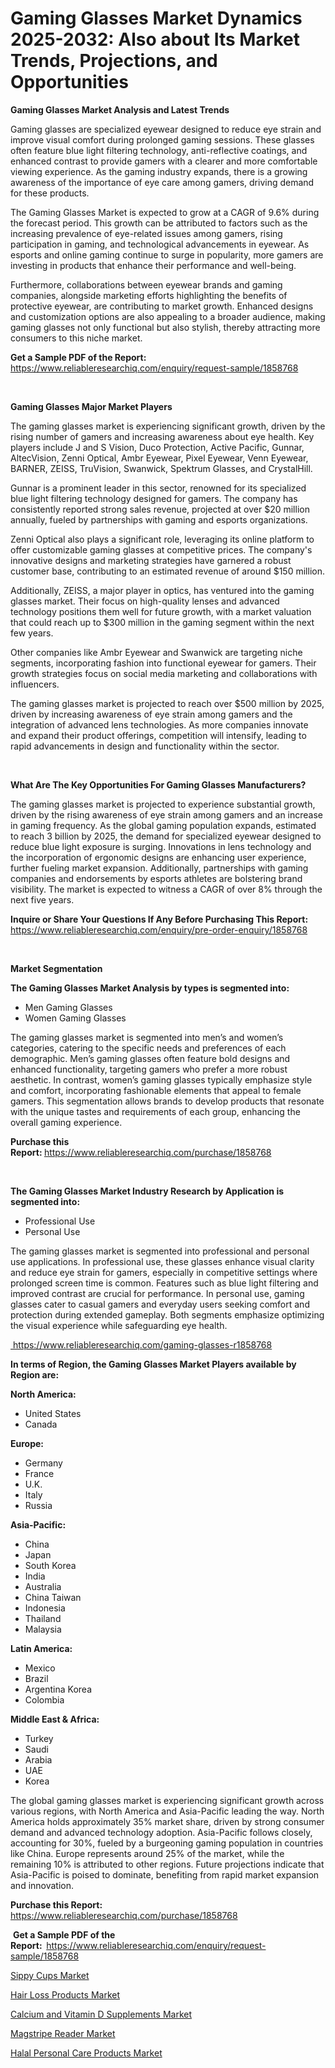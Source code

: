 <p><h1>Gaming Glasses Market Dynamics 2025-2032: Also about Its Market Trends, Projections, and Opportunities</h1></p><p><strong>Gaming Glasses Market Analysis and Latest Trends</strong></p>
<p><p>Gaming glasses are specialized eyewear designed to reduce eye strain and improve visual comfort during prolonged gaming sessions. These glasses often feature blue light filtering technology, anti-reflective coatings, and enhanced contrast to provide gamers with a clearer and more comfortable viewing experience. As the gaming industry expands, there is a growing awareness of the importance of eye care among gamers, driving demand for these products.</p><p>The Gaming Glasses Market is expected to grow at a CAGR of 9.6% during the forecast period. This growth can be attributed to factors such as the increasing prevalence of eye-related issues among gamers, rising participation in gaming, and technological advancements in eyewear. As esports and online gaming continue to surge in popularity, more gamers are investing in products that enhance their performance and well-being. </p><p>Furthermore, collaborations between eyewear brands and gaming companies, alongside marketing efforts highlighting the benefits of protective eyewear, are contributing to market growth. Enhanced designs and customization options are also appealing to a broader audience, making gaming glasses not only functional but also stylish, thereby attracting more consumers to this niche market.</p></p>
<p><strong>Get a Sample PDF of the Report:&nbsp;</strong> <a href="https://www.reliableresearchiq.com/enquiry/request-sample/1858768?utm_campaign=1906&utm_medium=2&utm_source=Github&utm_content=ia&utm_term=04042025&utm_id=gaming-glasses">https://www.reliableresearchiq.com/enquiry/request-sample/1858768</a></p>
<p>&nbsp;</p>
<p><strong>Gaming Glasses Major Market Players</strong></p>
<p><p>The gaming glasses market is experiencing significant growth, driven by the rising number of gamers and increasing awareness about eye health. Key players include J and S Vision, Duco Protection, Active Pacific, Gunnar, AltecVision, Zenni Optical, Ambr Eyewear, Pixel Eyewear, Venn Eyewear, BARNER, ZEISS, TruVision, Swanwick, Spektrum Glasses, and CrystalHill.</p><p>Gunnar is a prominent leader in this sector, renowned for its specialized blue light filtering technology designed for gamers. The company has consistently reported strong sales revenue, projected at over $20 million annually, fueled by partnerships with gaming and esports organizations.</p><p>Zenni Optical also plays a significant role, leveraging its online platform to offer customizable gaming glasses at competitive prices. The company's innovative designs and marketing strategies have garnered a robust customer base, contributing to an estimated revenue of around $150 million.</p><p>Additionally, ZEISS, a major player in optics, has ventured into the gaming glasses market. Their focus on high-quality lenses and advanced technology positions them well for future growth, with a market valuation that could reach up to $300 million in the gaming segment within the next few years.</p><p>Other companies like Ambr Eyewear and Swanwick are targeting niche segments, incorporating fashion into functional eyewear for gamers. Their growth strategies focus on social media marketing and collaborations with influencers.</p><p>The gaming glasses market is projected to reach over $500 million by 2025, driven by increasing awareness of eye strain among gamers and the integration of advanced lens technologies. As more companies innovate and expand their product offerings, competition will intensify, leading to rapid advancements in design and functionality within the sector.</p></p>
<p>&nbsp;</p>
<p><strong>What Are The Key Opportunities For Gaming Glasses Manufacturers?</strong></p>
<p><p>The gaming glasses market is projected to experience substantial growth, driven by the rising awareness of eye strain among gamers and an increase in gaming frequency. As the global gaming population expands, estimated to reach 3 billion by 2025, the demand for specialized eyewear designed to reduce blue light exposure is surging. Innovations in lens technology and the incorporation of ergonomic designs are enhancing user experience, further fueling market expansion. Additionally, partnerships with gaming companies and endorsements by esports athletes are bolstering brand visibility. The market is expected to witness a CAGR of over 8% through the next five years.</p></p>
<p><strong>Inquire or Share Your Questions If Any Before Purchasing This Report:</strong> <a href="https://www.reliableresearchiq.com/enquiry/pre-order-enquiry/1858768?utm_campaign=1906&utm_medium=2&utm_source=Github&utm_content=ia&utm_term=04042025&utm_id=gaming-glasses">https://www.reliableresearchiq.com/enquiry/pre-order-enquiry/1858768</a></p>
<p>&nbsp;</p>
<p><strong>Market Segmentation</strong></p>
<p><strong>The Gaming Glasses Market Analysis by types is segmented into:</strong></p>
<p><ul><li>Men Gaming Glasses</li><li>Women Gaming Glasses</li></ul></p>
<p><p>The gaming glasses market is segmented into men’s and women’s categories, catering to the specific needs and preferences of each demographic. Men’s gaming glasses often feature bold designs and enhanced functionality, targeting gamers who prefer a more robust aesthetic. In contrast, women’s gaming glasses typically emphasize style and comfort, incorporating fashionable elements that appeal to female gamers. This segmentation allows brands to develop products that resonate with the unique tastes and requirements of each group, enhancing the overall gaming experience.</p></p>
<p><strong>Purchase this Report:&nbsp;</strong><a href="https://www.reliableresearchiq.com/purchase/1858768?utm_campaign=1906&utm_medium=2&utm_source=Github&utm_content=ia&utm_term=04042025&utm_id=gaming-glasses">https://www.reliableresearchiq.com/purchase/1858768</a></p>
<p>&nbsp;</p>
<p><strong>The Gaming Glasses Market Industry Research by Application is segmented into:</strong></p>
<p><ul><li>Professional Use</li><li>Personal Use</li></ul></p>
<p><p>The gaming glasses market is segmented into professional and personal use applications. In professional use, these glasses enhance visual clarity and reduce eye strain for gamers, especially in competitive settings where prolonged screen time is common. Features such as blue light filtering and improved contrast are crucial for performance. In personal use, gaming glasses cater to casual gamers and everyday users seeking comfort and protection during extended gameplay. Both segments emphasize optimizing the visual experience while safeguarding eye health.</p></p>
<p><a href="https://www.reliableresearchiq.com/gaming-glasses-r1858768?utm_campaign=1906&utm_medium=2&utm_source=Github&utm_content=ia&utm_term=04042025&utm_id=gaming-glasses">&nbsp;https://www.reliableresearchiq.com/gaming-glasses-r1858768</a></p>
<p><strong>In terms of Region, the Gaming Glasses Market Players available by Region are:</strong></p>
<p>
    <p> <strong> North America: </strong>
        <ul>
            <li>United States</li>
            <li>Canada</li>
        </ul>
        </p> 
    <p> <strong> Europe: </strong>
        <ul>
            <li>Germany</li>
            <li>France</li>
            <li>U.K.</li>
            <li>Italy</li>
            <li>Russia</li>
        </ul>
        </p> 
    <p> <strong> Asia-Pacific: </strong>
        <ul>
            <li>China</li>
            <li>Japan</li>
            <li>South Korea</li>
            <li>India</li>
            <li>Australia</li>
            <li>China Taiwan</li>
            <li>Indonesia</li>
            <li>Thailand</li>
            <li>Malaysia</li>
        </ul>
        </p> 
    <p> <strong> Latin America: </strong>
        <ul>
            <li>Mexico</li>
            <li>Brazil</li>
            <li>Argentina Korea</li>
            <li>Colombia</li>
        </ul>
        </p> 
    <p> <strong> Middle East & Africa: </strong>
        <ul>
            <li>Turkey</li>
            <li>Saudi</li>
            <li>Arabia</li>
            <li>UAE</li>
            <li>Korea</li>
        </ul>
    </p>
    </p>
<p><p>The global gaming glasses market is experiencing significant growth across various regions, with North America and Asia-Pacific leading the way. North America holds approximately 35% market share, driven by strong consumer demand and advanced technology adoption. Asia-Pacific follows closely, accounting for 30%, fueled by a burgeoning gaming population in countries like China. Europe represents around 25% of the market, while the remaining 10% is attributed to other regions. Future projections indicate that Asia-Pacific is poised to dominate, benefiting from rapid market expansion and innovation.</p></p>
<p><strong>Purchase this Report: </strong><a href="https://www.reliableresearchiq.com/purchase/1858768?utm_campaign=1906&utm_medium=2&utm_source=Github&utm_content=ia&utm_term=04042025&utm_id=gaming-glasses">https://www.reliableresearchiq.com/purchase/1858768</a></p>
<p>&nbsp;<strong>Get a Sample PDF of the Report:&nbsp;&nbsp;</strong><a href="https://www.reliableresearchiq.com/enquiry/request-sample/1858768?utm_campaign=1906&utm_medium=2&utm_source=Github&utm_content=ia&utm_term=04042025&utm_id=gaming-glasses">https://www.reliableresearchiq.com/enquiry/request-sample/1858768</a></p>
<p><strong></strong></p>
<p><p><a href="https://github.com/Mayankdeswa/Market-Research-Report-List-1/blob/main/sippy-cups-market.md?utm_campaign=1906&utm_medium=2&utm_source=Github&utm_content=ia&utm_term=04042025&utm_id=gaming-glasses">Sippy Cups Market</a></p><p><a href="https://github.com/cherrivacius/Market-Research-Report-List-1/blob/main/hair-loss-products-market.md?utm_campaign=1906&utm_medium=2&utm_source=Github&utm_content=ia&utm_term=04042025&utm_id=gaming-glasses">Hair Loss Products Market</a></p><p><a href="https://github.com/akramisabtu/Market-Research-Report-List-1/blob/main/calcium-and-vitamin-d-supplements-market.md?utm_campaign=1906&utm_medium=2&utm_source=Github&utm_content=ia&utm_term=04042025&utm_id=gaming-glasses">Calcium and Vitamin D Supplements Market</a></p><p><a href="https://github.com/omduthkevork/Market-Research-Report-List-1/blob/main/magstripe-reader-market.md?utm_campaign=1906&utm_medium=2&utm_source=Github&utm_content=ia&utm_term=04042025&utm_id=gaming-glasses">Magstripe Reader Market</a></p><p><a href="https://github.com/mafuzakirju/Market-Research-Report-List-1/blob/main/halal-personal-care-products-market.md?utm_campaign=1906&utm_medium=2&utm_source=Github&utm_content=ia&utm_term=04042025&utm_id=gaming-glasses">Halal Personal Care Products Market</a></p></p>